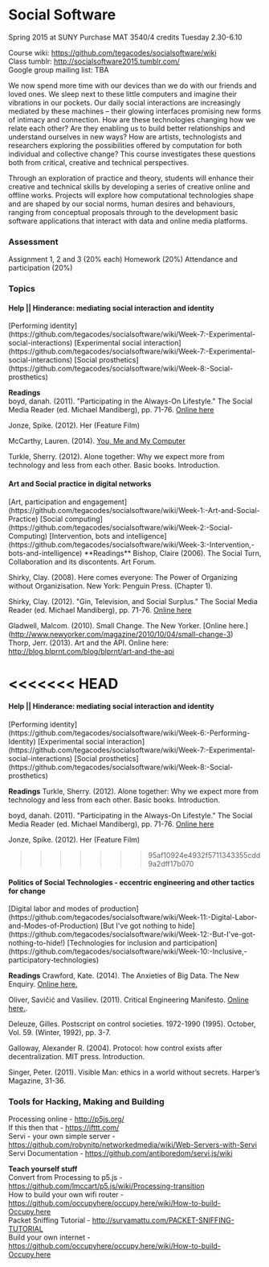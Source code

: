 <h1>Social Software</h1>  
Spring 2015 at SUNY Purchase  
MAT 3540/4 credits  
Tuesday 2.30-6.10  

Course wiki: https://github.com/tegacodes/socialsoftware/wiki  
Class tumblr: http://socialsoftware2015.tumblr.com/  
Google group mailing list:  TBA  

We now spend more time with our devices than we do with our friends and loved ones. We sleep next to these little computers and imagine their vibrations in our pockets. Our daily social interactions are increasingly mediated by these machines – their glowing interfaces promising new forms of intimacy and connection. How are these technologies changing how we relate each other? Are they enabling us to build better relationships and understand ourselves in new ways? How are artists, technologists and researchers exploring the possibilities offered by computation for both individual and collective change? This course investigates these questions both from critical, creative and technical perspectives.

Through an exploration of practice and theory, students will enhance their creative and technical skills by developing a series of creative online and offline works. Projects will explore how computational technologies shape and are shaped by our social norms, human desires and behaviours, ranging from conceptual proposals through to the development basic software applications that interact with data and online media platforms.

<h3>Assessment </h3>
Assignment 1, 2 and 3 (20% each)  
Homework (20%)  
Attendance and participation (20%)  

<h3>Topics</h3>

<h4>Help || Hinderance: mediating social interaction and identity </h4>  
[Performing identity](https://github.com/tegacodes/socialsoftware/wiki/Week-7:-Experimental-social-interactions)  
[Experimental social interaction](https://github.com/tegacodes/socialsoftware/wiki/Week-7:-Experimental-social-interactions)  
[Social prosthetics](https://github.com/tegacodes/socialsoftware/wiki/Week-8:-Social-prosthetics)  

**Readings**  
boyd, danah. (2011). "Participating in the Always-On Lifestyle." The Social Media Reader (ed. Michael Mandiberg), pp. 71-76. [Online here]([https://archive.org/details/TheSocialMediaReader)  

Jonze, Spike. (2012). Her (Feature Film)

McCarthy, Lauren. (2014). [You, Me and My Computer](https://vimeo.com/110607681)

Turkle, Sherry. (2012). Alone together: Why we expect more from technology and less from each other. Basic books. Introduction.

<h4>Art and Social practice in digital networks </h4>
[Art, participation and engagement](https://github.com/tegacodes/socialsoftware/wiki/Week-1:-Art-and-Social-Practice)  
[Social computing](https://github.com/tegacodes/socialsoftware/wiki/Week-2:-Social-Computing)  
[Intervention, bots and intelligence](https://github.com/tegacodes/socialsoftware/wiki/Week-3:-Intervention,-bots-and-intelligence)  
**Readings**  
Bishop, Claire (2006). The Social Turn, Collaboration and its discontents. Art Forum.  

Shirky, Clay. (2008). Here comes everyone: The Power of Organizing without Organizisation. New York: Penguin Press. (Chapter 1).  

Shirky, Clay. (2012). "Gin, Television, and Social Surplus." The Social Media Reader (ed. Michael Mandiberg), pp. 71-76. [Online here](https://archive.org/details/TheSocialMediaReader)  

Gladwell, Malcom. (2010). Small Change. The New Yorker. [Online here.] (http://www.newyorker.com/magazine/2010/10/04/small-change-3)  
Thorp, Jerr. (2013). Art and the API. Online here: http://blog.blprnt.com/blog/blprnt/art-and-the-api  

<<<<<<< HEAD
=======
<h4>Help || Hinderance: mediating social interaction and identity </h4>  
[Performing identity](https://github.com/tegacodes/socialsoftware/wiki/Week-6:-Performing-Identity)  
[Experimental social interaction](https://github.com/tegacodes/socialsoftware/wiki/Week-7:-Experimental-social-interactions)  
[Social prosthetics](https://github.com/tegacodes/socialsoftware/wiki/Week-8:-Social-prosthetics)  

**Readings**
Turkle, Sherry. (2012). Alone together: Why we expect more from technology and less from each other. Basic books. Introduction.

boyd, danah. (2011). "Participating in the Always-On Lifestyle." The Social Media Reader (ed. Michael Mandiberg), pp. 71-76. [Online here]([https://archive.org/details/TheSocialMediaReader)  

Jonze, Spike. (2012). Her (Feature Film)  

>>>>>>> 95af10924e4932f5711343355cdd9a2dff17b070
<h4>Politics of Social Technologies - eccentric engineering and other tactics for change</h4>  
[Digital labor and modes of production](https://github.com/tegacodes/socialsoftware/wiki/Week-11:-Digital-Labor-and-Modes-of-Production)  
[But I've got nothing to hide](https://github.com/tegacodes/socialsoftware/wiki/Week-12:-But-I've-got-nothing-to-hide!)  
[Technologies for inclusion and participation](https://github.com/tegacodes/socialsoftware/wiki/Week-10:-Inclusive,-participatory-technologies)

**Readings**
Crawford, Kate. (2014). The Anxieties of Big Data. The New Enquiry. [Online here.](http://thenewinquiry.com/essays/the-anxieties-of-big-data/)

Oliver, Savičić and Vasiliev. (2011). Critical Engineering Manifesto. [Online here.](http://criticalengineering.org/).  

Deleuze, Gilles. Postscript on control societies. 1972-1990 (1995). October, Vol. 59. (Winter, 1992), pp. 3-7.

Galloway, Alexander R. (2004). Protocol: how control exists after decentralization. MIT press. Introduction.  

Singer, Peter. (2011). Visible Man: ethics in a world without secrets. Harper’s Magazine, 31-36.  

<h3>Tools for Hacking, Making and Building</h3>

Processing online - http://p5js.org/  
If this then that - https://ifttt.com/  
Servi - your own simple server - https://github.com/robynitp/networkedmedia/wiki/Web-Servers-with-Servi  
Servi Documentation - https://github.com/antiboredom/servi.js/wiki  

**Teach yourself stuff**  
Convert from Processing to p5.js - https://github.com/lmccart/p5.js/wiki/Processing-transition  
How to build your own wifi router - https://github.com/occupyhere/occupy.here/wiki/How-to-build-Occupy.here  
Packet Sniffing Tutorial - http://suryamattu.com/PACKET-SNIFFING-TUTORIAL  
Build your own internet - https://github.com/occupyhere/occupy.here/wiki/How-to-build-Occupy.here  
